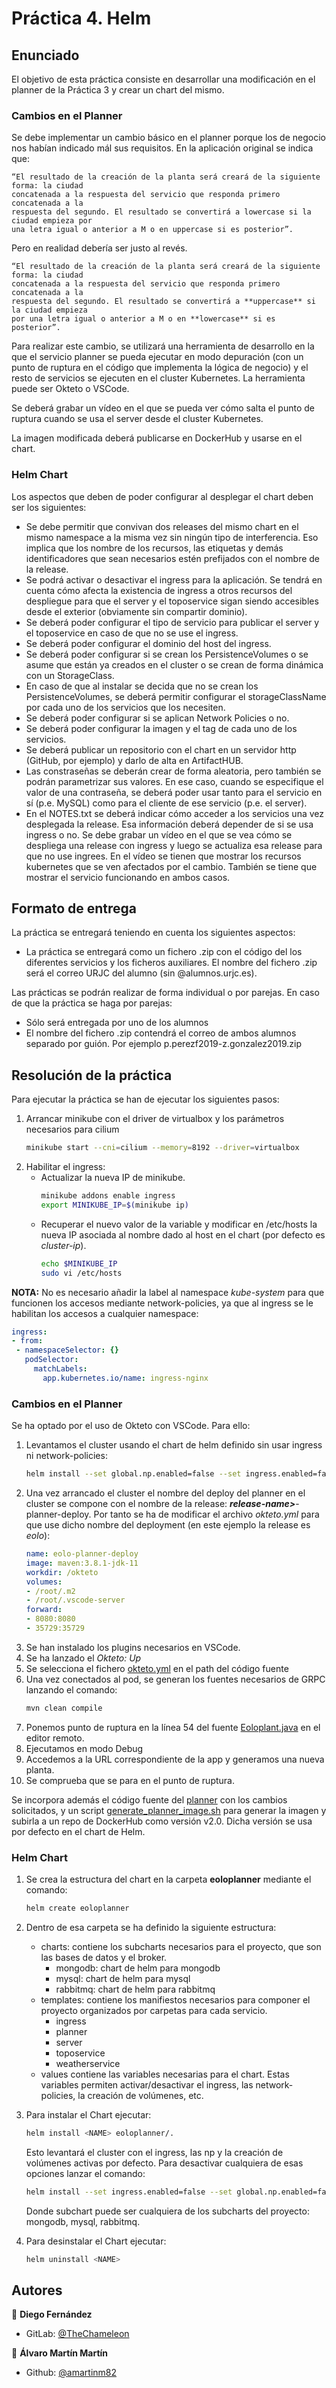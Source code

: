# Práctica 4. Helm

## Enunciado
El objetivo de esta práctica consiste en desarrollar una modificación en el planner de la
Práctica 3 y crear un chart del mismo.

### Cambios en el Planner
Se debe implementar un cambio básico en el planner porque los de negocio nos habían
indicado mál sus requisitos. En la aplicación original se indica que:

    “El resultado de la creación de la planta será creará de la siguiente forma: la ciudad
    concatenada a la respuesta del servicio que responda primero concatenada a la
    respuesta del segundo. El resultado se convertirá a lowercase si la ciudad empieza por
    una letra igual o anterior a M o en uppercase si es posterior”.

Pero en realidad debería ser justo al revés.

    “El resultado de la creación de la planta será creará de la siguiente forma: la ciudad
    concatenada a la respuesta del servicio que responda primero concatenada a la
    respuesta del segundo. El resultado se convertirá a **uppercase** si la ciudad empieza
    por una letra igual o anterior a M o en **lowercase** si es posterior”.

Para realizar este cambio, se utilizará una herramienta de desarrollo en la que el servicio
planner se pueda ejecutar en modo depuración (con un punto de ruptura en el código que
implementa la lógica de negocio) y el resto de servicios se ejecuten en el cluster
Kubernetes. La herramienta puede ser Okteto o VSCode.

Se deberá grabar un vídeo en el que se pueda ver cómo salta el punto de ruptura cuando
se usa el server desde el cluster Kubernetes.

La imagen modificada deberá publicarse en DockerHub y usarse en el chart.

### Helm Chart
Los aspectos que deben de poder configurar al desplegar el chart deben ser los siguientes:
* Se debe permitir que convivan dos releases del mismo chart en el mismo
namespace a la misma vez sin ningún tipo de interferencia. Eso implica que los
nombre de los recursos, las etiquetas y demás identificadores que sean necesarios
estén prefijados con el nombre de la release.
* Se podrá activar o desactivar el ingress para la aplicación. Se tendrá en cuenta
cómo afecta la existencia de ingress a otros recursos del despliegue para que el
server y el toposervice sigan siendo accesibles desde el exterior (obviamente sin
compartir dominio).
* Se deberá poder configurar el tipo de servicio para publicar el server y el toposervice
en caso de que no se use el ingress.
* Se deberá poder configurar el dominio del host del ingress.
* Se deberá poder configurar si se crean los PersistenceVolumes o se asume que
están ya creados en el cluster o se crean de forma dinámica con un StorageClass.
* En caso de que al instalar se decida que no se crean los PersistenceVolumes, se
deberá permitir configurar el storageClassName por cada uno de los servicios que
los necesiten.
* Se deberá poder configurar si se aplican Network Policies o no.
* Se deberá poder configurar la imagen y el tag de cada uno de los servicios.
* Se deberá publicar un repositorio con el chart en un servidor http (GitHub, por
ejemplo) y darlo de alta en ArtifactHUB.
* Las constraseñas se deberán crear de forma aleatoria, pero también se podrán
parametrizar sus valores. En ese caso, cuando se especifique el valor de una
contraseña, se deberá poder usar tanto para el servicio en sí (p.e. MySQL) como
para el cliente de ese servicio (p.e. el server).
* En el NOTES.txt se deberá indicar cómo acceder a los servicios una vez desplegada
la release. Esa información deberá depender de si se usa ingress o no.
Se debe grabar un vídeo en el que se vea cómo se despliega una release con ingress y
luego se actualiza esa release para que no use ingrees. En el vídeo se tienen que mostrar
los recursos kubernetes que se ven afectados por el cambio. También se tiene que mostrar
el servicio funcionando en ambos casos.

## Formato de entrega
La práctica se entregará teniendo en cuenta los siguientes aspectos:
* La práctica se entregará como un fichero .zip con el código del los diferentes
servicios y los ficheros auxiliares. El nombre del fichero .zip será el correo URJC del
alumno (sin @alumnos.urjc.es).

Las prácticas se podrán realizar de forma individual o por parejas. En caso de que la
práctica se haga por parejas:
* Sólo será entregada por uno de los alumnos
* El nombre del fichero .zip contendrá el correo de ambos alumnos separado por
guión. Por ejemplo p.perezf2019-z.gonzalez2019.zip

## Resolución de la práctica

Para ejecutar la práctica se han de ejecutar los siguientes pasos:
1. Arrancar minikube con el driver de virtualbox y los parámetros necesarios para cilium
   ```sh
   minikube start --cni=cilium --memory=8192 --driver=virtualbox
   ```
2. Habilitar el ingress:
   * Actualizar la nueva IP de minikube.
     ```sh
     minikube addons enable ingress
     export MINIKUBE_IP=$(minikube ip)
     ```
   * Recuperar el nuevo valor de la variable y modificar en /etc/hosts la nueva IP asociada al nombre dado al host en el chart (por defecto es _cluster-ip_).
     ```sh
     echo $MINIKUBE_IP
     sudo vi /etc/hosts
     ```
**NOTA:** No es necesario añadir la label al namespace _kube-system_ para que funcionen los accesos mediante network-policies, ya que al ingress se le habilitan los accesos a cualquier namespace:
   ```yaml
   ingress:
   - from:
    - namespaceSelector: {}
      podSelector:
        matchLabels:
          app.kubernetes.io/name: ingress-nginx
   ```

### Cambios en el Planner
Se ha optado por el uso de Okteto con VSCode. Para ello:
1. Levantamos el cluster usando el chart de helm definido sin usar ingress ni network-policies:
   ```sh
   helm install --set global.np.enabled=false --set ingress.enabled=false eolo eoloplanner/.
   ```
2. Una vez arrancado el cluster el nombre del deploy del planner en el cluster se compone con el nombre de la release: **_release-name>_**-planner-deploy. Por tanto se ha de modificar el archivo _okteto.yml_ para que use dicho nombre del deployment (en este ejemplo la release es _eolo_):
   ```yaml
   name: eolo-planner-deploy
   image: maven:3.8.1-jdk-11
   workdir: /okteto
   volumes:
   - /root/.m2
   - /root/.vscode-server
   forward:
   - 8080:8080
   - 35729:35729
   ```
3. Se han instalado los plugins necesarios en VSCode.
4. Se ha lanzado el _Okteto: Up_
5. Se selecciona el fichero [okteto.yml](./planner/okteto.yml) en el path del código fuente
6. Una vez conectados al pod, se generan los fuentes necesarios de GRPC lanzando el comando:
   ```sh
   mvn clean compile
   ```
7. Ponemos punto de ruptura en la línea 54 del fuente [Eoloplant.java](./planner/src/main/java/es/codeurjc/mastercloudapps/planner/models/Eoloplant.java) en el editor remoto.
8. Ejecutamos en modo Debug
9. Accedemos a la URL correspondiente de la app y generamos una nueva planta.
10. Se comprueba que se para en el punto de ruptura.

Se incorpora además el código fuente del [planner](./planner) con los cambios solicitados, y un script [generate_planner_image.sh](generate_planner_image.sh) para generar la imagen y subirla a un repo de DockerHub como versión v2.0. Dicha versión se usa por defecto en el chart de Helm.

### Helm Chart
1. Se crea la estructura del chart en la carpeta **eoloplanner** mediante el comando:
   ```sh
   helm create eoloplanner
   ```
2. Dentro de esa carpeta se ha definido la siguiente estructura:
   * charts: contiene los subcharts necesarios para el proyecto, que son las bases de datos y el broker.
     * mongodb: chart de helm para mongodb
     * mysql: chart de helm para mysql
     * rabbitmq: chart de helm para rabbitmq
   * templates: contiene los manifiestos necesarios para componer el proyecto organizados por carpetas para cada servicio.
     * ingress
     * planner
     * server
     * toposervice
     * weatherservice
   * values contiene las variables necesarias para el chart. Estas variables permiten activar/desactivar el ingress, las network-policies, la creación de volúmenes, etc.

3. Para instalar el Chart ejecutar:
   ```sh
   helm install <NAME> eoloplanner/.
   ```
   Esto levantará el cluster con el ingress, las np y la creación de volúmenes activas por defecto. Para desactivar cualquiera de esas opciones lanzar el comando:
   ```sh
   helm install --set ingress.enabled=false --set global.np.enabled=false --set <subchart>.persistence.volume.enabled=false <NAME> eoloplanner/.
   ```
   Donde subchart puede ser cualquiera de los subcharts del proyecto: mongodb, mysql, rabbitmq.


4. Para desinstalar el Chart ejecutar:
   ```sh
   helm uninstall <NAME>
   ```




## Autores

👤 **Diego Fernández**

* GitLab: [@TheChameleon](https://gitlab.com/TheChameleon)

👤 **Álvaro Martín Martín**

* Github: [@amartinm82](https://github.com/amartinm82)